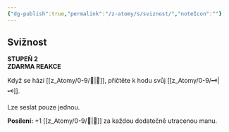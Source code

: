```yaml
---
{"dg-publish":true,"permalink":"/z-atomy/s/sviznost/","noteIcon":""}
---
```


## Svižnost  
**STUPEŇ 2**  
**ZDARMA REAKCE**

Když se hází [[z_Atomy/0-9/🚩\|🚩]], přičtěte k hodu svůj [[z_Atomy/0-9/🗝\|🗝]].

Lze seslat pouze jednou.

**Posílení:** +1 [[z_Atomy/0-9/🚩\|🚩]] za každou dodatečně utracenou manu.